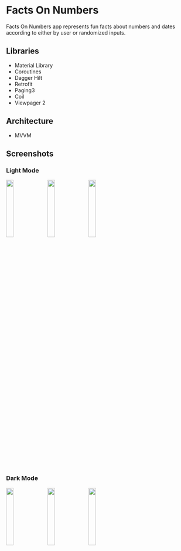# Facts On Numbers
Facts On Numbers app represents fun facts about numbers and dates according to either by user or randomized inputs.
## Libraries
- Material Library
- Coroutines
- Dagger Hilt
- Retrofit
- Paging3
- Coil
- Viewpager 2

## Architecture
- MVVM

## Screenshots
### Light Mode
<p>
  <img src="https://user-images.githubusercontent.com/60064340/166807484-d422a5a7-ec5f-48e4-bb33-4dcb8be51a09.png" width=20%>
  &nbsp
  <img src="https://user-images.githubusercontent.com/60064340/166807551-7f827165-3363-4062-87ad-c4660af542eb.png" width=20%>
  &nbsp
  <img src="https://user-images.githubusercontent.com/60064340/166807565-14bab3fa-a258-41a6-b386-b7e085c2a894.png" width=20%>
</p>

### Dark Mode
<p>
  <img src="https://user-images.githubusercontent.com/60064340/166807654-54d6dba6-d3dc-43d8-bad4-f92da4ad749f.png" width=20%>
  &nbsp
  <img src="https://user-images.githubusercontent.com/60064340/166807667-76b4fdc0-93af-4d18-9b59-afc0a602e231.png" width=20%>
  &nbsp
  <img src="https://user-images.githubusercontent.com/60064340/166807678-8daf0fc7-487e-4744-9675-60a458d252e6.png" width=20%>

</p>

